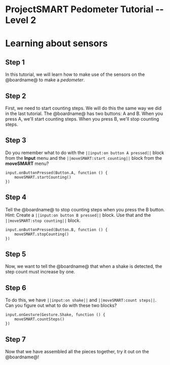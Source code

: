# ProjectSMART Pedometer Tutorial -- Level 2
# Learning about sensors


## Step 1

In this tutorial, we will learn how to make use of the sensors on the @boardname@ to make a *pedometer*.

## Step 2

First, we need to start counting steps. We will do this the same way we did in the last tutorial. The @boardname@ has two buttons: A and B. When you press A, we'll start counting steps. When you press B, we'll stop counting steps.

## Step 3

Do you remember what to do with the ``||input:on button A pressed||`` block from the **Input** menu and the ``||moveSMART:start counting||`` block from the **moveSMART** menu?

```blocks
input.onButtonPressed(Button.A, function () {
    moveSMART.startCounting()
})
```

## Step 4

Tell the @boardname@ to stop counting steps when you press the B button. Hint: Create a ``||input:on button B pressed||`` block. Use that and the ``||moveSMART:stop counting||`` block.

```blocks
input.onButtonPressed(Button.B, function () {
    moveSMART.stopCounting()
})
```

## Step 5

Now, we want to tell the @boardname@ that when a shake is detected, the step count must increase by one.

## Step 6

To do this, we have ``||input:on shake||`` and ``||moveSMART:count steps||``. Can you figure out what to do with these two blocks?

```blocks
input.onGesture(Gesture.Shake, function () {
    moveSMART.countSteps()
})
```

## Step 7

Now that we have assembled all the pieces together, try it out on the @boardname@!

